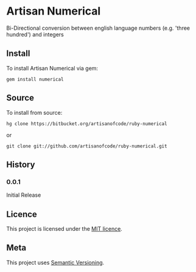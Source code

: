 # Artisan Numerical

Bi-Directional conversion between english language numbers (e.g.  'three hundred') and integers

## Install

To install Artisan Numerical via gem:

    gem install numerical

## Source

To install from source:

    hg clone https://bitbucket.org/artisanofcode/ruby-numerical

or

    git clone git://github.com/artisanofcode/ruby-numerical.git

## History

### 0.0.1

Initial Release

## Licence

This project is licensed under the [MIT licence][licence].

## Meta

This project uses [Semantic Versioning][semver].

[semver]: http://semver.org/ "Semantic Versioning"
[licence]: http://dan.mit-license.org/ "MIT licence"